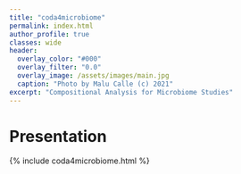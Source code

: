 ```yaml
---
title: "coda4microbiome"
permalink: index.html
author_profile: true
classes: wide
header:
  overlay_color: "#000"
  overlay_filter: "0.0"
  overlay_image: /assets/images/main.jpg
  caption: "Photo by Malu Calle (c) 2021"  
excerpt: "Compositional Analysis for Microbiome Studies"
---
```

# Presentation 

{% include coda4microbiome.html %} 